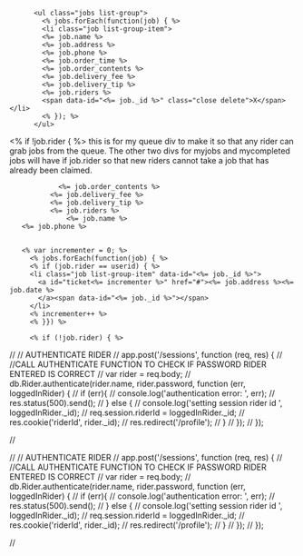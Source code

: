 
          <ul class="jobs list-group">
            <% jobs.forEach(function(job) { %>
            <li class="job list-group-item">
            <%= job.name %>
            <%= job.address %> 
            <%= job.phone %>
            <%= job.order_time %>
            <%= job.order_contents %>
            <%= job.delivery_fee %>
            <%= job.delivery_tip %>
            <%= job.riders %>
            <span data-id="<%= job._id %>" class="close delete">X</span></li>
            <% }); %>
          </ul>

  <% if !job.rider { %> this is for my queue div to make it so that any rider can grab jobs from the queue.  The other two divs for myjobs and mycompleted jobs will have if job.rider so that new riders cannot take a job that has already been claimed.

                <%= job.order_contents %> 
              <%= job.delivery_fee %> 
              <%= job.delivery_tip %> 
              <%= job.riders %> 
                  <%= job.name %> 
       <%= job.phone %> 


       <% var incrementer = 0; %>
         <% jobs.forEach(function(job) { %>
         <% if (job.rider == userid) { %>
         <li class="job list-group-item" data-id="<%= job._id %>">
           <a id="ticket<%= incrementer %>" href="#"><%= job.address %><%= job.date %>
           </a><span data-id="<%= job._id %>"></span>
         </li>
         <% incrementer++ %>
         <% }}) %>

         <% if (!job.rider) { %>
// // AUTHENTICATE RIDER
// app.post('/sessions', function (req, res) {
//   //CALL AUTHENTICATE FUNCTION TO CHECK IF PASSWORD RIDER ENTERED IS CORRECT
//   var rider = req.body;
//   db.Rider.authenticate(rider.name, rider.password, function (err, loggedInRider) {
//     if (err){
//       console.log('authentication error: ', err);
//       res.status(500).send();
//     } else {
//       console.log('setting session rider id ', loggedInRider._id);
//       req.session.riderId = loggedInRider._id;
//       res.cookie('riderId', rider._id);
//       res.redirect('/profile');
//     }
//   });
// });

//

          
// // AUTHENTICATE RIDER
// app.post('/sessions', function (req, res) {
//   //CALL AUTHENTICATE FUNCTION TO CHECK IF PASSWORD RIDER ENTERED IS CORRECT
//   var rider = req.body;
//   db.Rider.authenticate(rider.name, rider.password, function (err, loggedInRider) {
//     if (err){
//       console.log('authentication error: ', err);
//       res.status(500).send();
//     } else {
//       console.log('setting session rider id ', loggedInRider._id);
//       req.session.riderId = loggedInRider._id;
//       res.cookie('riderId', rider._id);
//       res.redirect('/profile');
//     }
//   });
// });

//